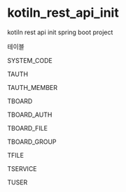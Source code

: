# kotiln_rest_api_init

kotiln rest api init spring boot project


테이블 

SYSTEM_CODE

TAUTH

TAUTH_MEMBER

TBOARD

TBOARD_AUTH

TBOARD_FILE

TBOARD_GROUP

TFILE

TSERVICE

TUSER
